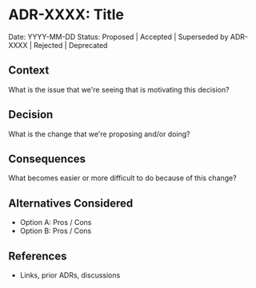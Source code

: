 # ADR-XXXX: Title

Date: YYYY-MM-DD
Status: Proposed | Accepted | Superseded by ADR-XXXX | Rejected | Deprecated

## Context
What is the issue that we're seeing that is motivating this decision?

## Decision
What is the change that we're proposing and/or doing?

## Consequences
What becomes easier or more difficult to do because of this change?

## Alternatives Considered
- Option A: Pros / Cons
- Option B: Pros / Cons

## References
- Links, prior ADRs, discussions


